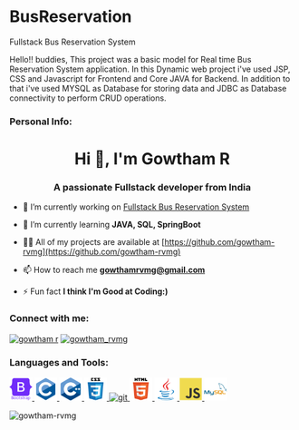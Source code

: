 # BusReservation
Fullstack Bus Reservation System

<p>Hello!! buddies, This project was a basic model for Real time Bus Reservation System application.
In this Dynamic web project i've used JSP, CSS and Javascript for Frontend and Core JAVA for Backend. In addition to that i've used MYSQL as Database for storing data and JDBC as  Database connectivity to perform CRUD operations.</p>

<h3><b>Personal Info:</b></h3>

<h1 align="center">Hi 👋, I'm Gowtham R</h1>
<h3 align="center">A passionate Fullstack developer from India</h3>


- 🔭 I’m currently working on [Fullstack Bus Reservation System](https://github.com/gowtham-rvmg/BusReservation)

- 🌱 I’m currently learning **JAVA, SQL, SpringBoot**

- 👨‍💻 All of my projects are available at [https://github.com/gowtham-rvmg](https://github.com/gowtham-rvmg)

- 📫 How to reach me **gowthamrvmg@gmail.com**

- ⚡ Fun fact **I think I'm Good at Coding:)**

<h3 align="left">Connect with me:</h3>
<p align="left">
<a href="www.linkedin.com/in/gowtham-rvmg" target="blank"><img align="center" src="https://raw.githubusercontent.com/rahuldkjain/github-profile-readme-generator/master/src/images/icons/Social/linked-in-alt.svg" alt="gowtham r" height="30" width="40" /></a>
<a href="https://instagram.com/gowtham_rvmg" target="blank"><img align="center" src="https://raw.githubusercontent.com/rahuldkjain/github-profile-readme-generator/master/src/images/icons/Social/instagram.svg" alt="gowtham_rvmg" height="30" width="40" /></a>
</p>

<h3 align="left">Languages and Tools:</h3>
<p align="left"> <a href="https://getbootstrap.com" target="_blank" rel="noreferrer"> <img src="https://raw.githubusercontent.com/devicons/devicon/master/icons/bootstrap/bootstrap-plain-wordmark.svg" alt="bootstrap" width="40" height="40"/> </a> <a href="https://www.cprogramming.com/" target="_blank" rel="noreferrer"> <img src="https://raw.githubusercontent.com/devicons/devicon/master/icons/c/c-original.svg" alt="c" width="40" height="40"/> </a> <a href="https://www.w3schools.com/cpp/" target="_blank" rel="noreferrer"> <img src="https://raw.githubusercontent.com/devicons/devicon/master/icons/cplusplus/cplusplus-original.svg" alt="cplusplus" width="40" height="40"/> </a> <a href="https://www.w3schools.com/css/" target="_blank" rel="noreferrer"> <img src="https://raw.githubusercontent.com/devicons/devicon/master/icons/css3/css3-original-wordmark.svg" alt="css3" width="40" height="40"/> </a> <a href="https://git-scm.com/" target="_blank" rel="noreferrer"> <img src="https://www.vectorlogo.zone/logos/git-scm/git-scm-icon.svg" alt="git" width="40" height="40"/> </a> <a href="https://www.w3.org/html/" target="_blank" rel="noreferrer"> <img src="https://raw.githubusercontent.com/devicons/devicon/master/icons/html5/html5-original-wordmark.svg" alt="html5" width="40" height="40"/> </a> <a href="https://www.java.com" target="_blank" rel="noreferrer"> <img src="https://raw.githubusercontent.com/devicons/devicon/master/icons/java/java-original.svg" alt="java" width="40" height="40"/> </a> <a href="https://developer.mozilla.org/en-US/docs/Web/JavaScript" target="_blank" rel="noreferrer"> <img src="https://raw.githubusercontent.com/devicons/devicon/master/icons/javascript/javascript-original.svg" alt="javascript" width="40" height="40"/> </a> <a href="https://www.mysql.com/" target="_blank" rel="noreferrer"> <img src="https://raw.githubusercontent.com/devicons/devicon/master/icons/mysql/mysql-original-wordmark.svg" alt="mysql" width="40" height="40"/> </a> </p>

<p><img align="center" src="https://github-readme-stats.vercel.app/api/top-langs?username=gowtham-rvmg&show_icons=true&locale=en&layout=compact" alt="gowtham-rvmg" /></p>

